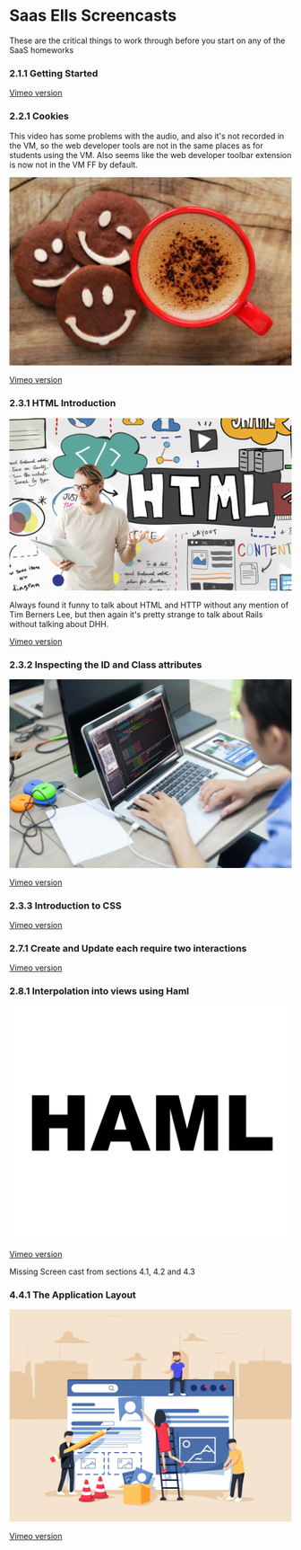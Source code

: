 # Saas Ells Screencasts

These are the critical things to work through before you start on any of the SaaS homeworks

### 2.1.1 Getting Started



[Vimeo version](https://vimeo.com/34754478)

### 2.2.1 Cookies

This video has some problems with the audio, and also it's not recorded in the VM, so the web developer tools are not in the same places as for students using the VM.  Also seems like the web developer toolbar extension is now not in the VM FF by default.

[![Cookies](https://raw.githubusercontent.com/AgileVentures/AgileVentures/master/images/saas_ells_screencasts/cookies_2_2_1.jpg)](https://youtu.be/AolqBqYOp74)

[Vimeo version](https://vimeo.com/33918630)

### 2.3.1 HTML Introduction

[![HTML Introduction](https://raw.githubusercontent.com/AgileVentures/AgileVentures/master/images/saas_ells_screencasts/html_2_3_1.jpg)](https://youtu.be/lXNeDR_5feQ)

Always found it funny to talk about HTML and HTTP without any mention of Tim Berners Lee, but then again it's pretty strange to talk about Rails without talking about DHH.

[Vimeo version](https://vimeo.com/34754506)

### 2.3.2 Inspecting the ID and Class attributes

[![Inspecting the ID and Class attributes](https://raw.githubusercontent.com/AgileVentures/AgileVentures/master/images/saas_ells_screencasts/inspecting_id_and_class_attributes_2_3_2.jpg)](https://youtu.be/S0aPYEVYiTo)

[Vimeo version](https://vimeo.com/34754568)

### 2.3.3 Introduction to CSS



[Vimeo version](https://vimeo.com/34754506)

### 2.7.1 Create and Update each require two interactions



[Vimeo version](https://vimeo.com/34754622)

### 2.8.1 Interpolation into views using Haml

[![Interpolation into views using Haml](https://raw.githubusercontent.com/AgileVentures/AgileVentures/master/images/saas_ells_screencasts/interpolation_into_views_using_haml_2_8_1.jpg)](https://youtu.be/Df7lYwBHrMo)

[Vimeo version](https://vimeo.com/34754654)

Missing Screen cast from sections 4.1, 4.2 and 4.3

### 4.4.1 The Application Layout

[![The Application Layout](https://raw.githubusercontent.com/AgileVentures/AgileVentures/master/images/saas_ells_screencasts/application_layout_4_4_1.jpg)](https://youtu.be/CGiYtVhMFqU)

[Vimeo version](https://vimeo.com/34754667)
